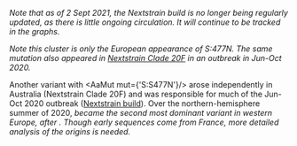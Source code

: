 _Note that as of 2 Sept 2021, the Nextstrain build is no longer being regularly updated, as there is little ongoing circulation. It will continue to be tracked in the graphs._

_Note this cluster is only the European appearance of S:477N. The same mutation also appeared in [Nextstrain Clade 20F](https://nextstrain.org/ncov/global?label=clade:20F) in an outbreak in Jun-Oct 2020._

Another variant with <AaMut mut={'S:S477N'}/> arose independently in Australia (Nextstrain Clade 20F) and was responsible for much of the Jun-Oct 2020 outbreak ([Nextstrain build](https://nextstrain.org/ncov/oceania/2020-11-16?c=gt-S_477)).
Over the northern-hemisphere summer of 2020, <Var name="20A.EU2"/> became the second most dominant variant in western Europe, after <Var name="20E (EU1)"/>. <!-- <Var name="20E (EU1)"/> --> Though early sequences come from France, more detailed analysis of the origins is needed.


<MdxContent filepath="S.S477.md"/>

<!-- 
### S:S477N
- <AaMut mut={'S:S477N'}/> is in the receptor binding domain (RDB), important to ACE2 binding and antibody recognition
- Reported to slightly increase ACE2 binding ([Chen et al., JMB](https://www.sciencedirect.com/science/article/pii/S0022283620304563); see also [Bloom Lab, ACE2 binding website](https://jbloomlab.github.io/SARS-CoV-2-RBD_DMS/))
- Reported to confer resistance to multiple antibodies, and some convalescent sera ([Gaebler et al., bioRxiv](https://www.biorxiv.org/content/10.1101/2020.11.03.367391v1), [Liu et al., bioRxiv](https://www.biorxiv.org/content/10.1101/2020.11.06.372037v1))
- May confer a modest increase in infectivity as measured by soluble mACE2 ([Liu et al., bioRxiv](https://www.biorxiv.org/content/10.1101/2020.11.06.372037v1))
- _In vitro_ evolution to select for greater ACE2 binding resulted in mutations <AaMut mut={'S:S477N'}/>, <AaMut mut={'S:E484K'}/>, and <AaMut mut={'S:N501Y'}/> to be among the first selected ([Zahradnik et al., bioRxiv](https://doi.org/10.1101/2021.01.06.425392)). -->
